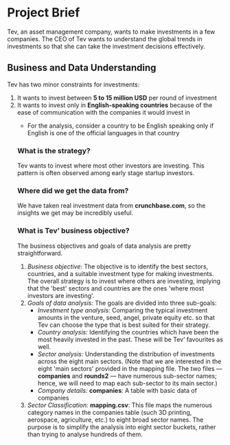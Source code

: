 <h1>Project Brief</h1>
<p>Tev, an asset management company, wants to make investments in a few companies. The CEO of Tev wants to understand the global trends in investments so that she can take the investment decisions effectively.</p>
<h2>Business and Data Understanding</h2>
<p>Tev has two minor constraints for investments:<br>
<ol><li>It wants to invest between <strong>5 to 15 million USD</strong> per round of investment</li>
  <li>It wants to invest only in <strong>English-speaking countries</strong> because of the ease of communication with the companies it would invest in</li>
<ul>
<li>For the analysis, consider a country to be English speaking only if English is one of the official languages in that country</li></ul></p>
<p><h3><strong>What is the strategy?</strong></h3>
Tev wants to invest where most other investors are investing. This pattern is often observed among early stage startup investors.</p>
<p/><h3><strong> Where did we get the data from?</strong></h3>
We have taken real investment data from <strong>crunchbase.com</strong>, so the insights we get may be incredibly useful. </p>
<h3>What is Tev’ business objective?</h3>
<p>The business objectives and goals of data analysis are pretty straightforward.<br>
<ol><li><em>Business objective:</em> The objective is to identify the best sectors, countries, and a suitable investment type for making investments. The overall strategy is
to invest where others are investing, implying that the 'best' sectors and countries are the ones 'where most investors are investing'.</li>
  <li><em>Goals of data analysis:</em> The goals are divided into three sub-goals:
    <ul><li><em>Investment type analysis:</em> Comparing the typical investment amounts in the venture, seed, angel, private equity etc. so that Tev can choose the type that is best suited for their strategy.</li>
      <li><em>Country analysis:</em> Identifying the countries which have been the most heavily invested in the past. These will be Tev’ favourites as well.</li>
      <li><em>Sector analysis:</em> Understanding the distribution of investments across the eight main sectors. (Note that we are interested in the eight 'main sectors' provided in the mapping file. The two files — <strong>companies</strong> and <strong>rounds2</strong> — have numerous sub-sector names; hence, we will need to map each sub-sector to its main sector.)</li></ul>
<ul><li><em> Company details:</em> <strong>companies</strong>: A table with basic data of companies</ul></li>
  <li><em>Sector Classification:</em> <strong>mapping.csv</strong>: This file maps the numerous category names in the companies table (such 3D printing, aerospace, agriculture, etc.) to eight broad sector names. The purpose is to simplify the analysis into eight sector buckets, rather than trying to analyse hundreds of them.</li></ol></p>
